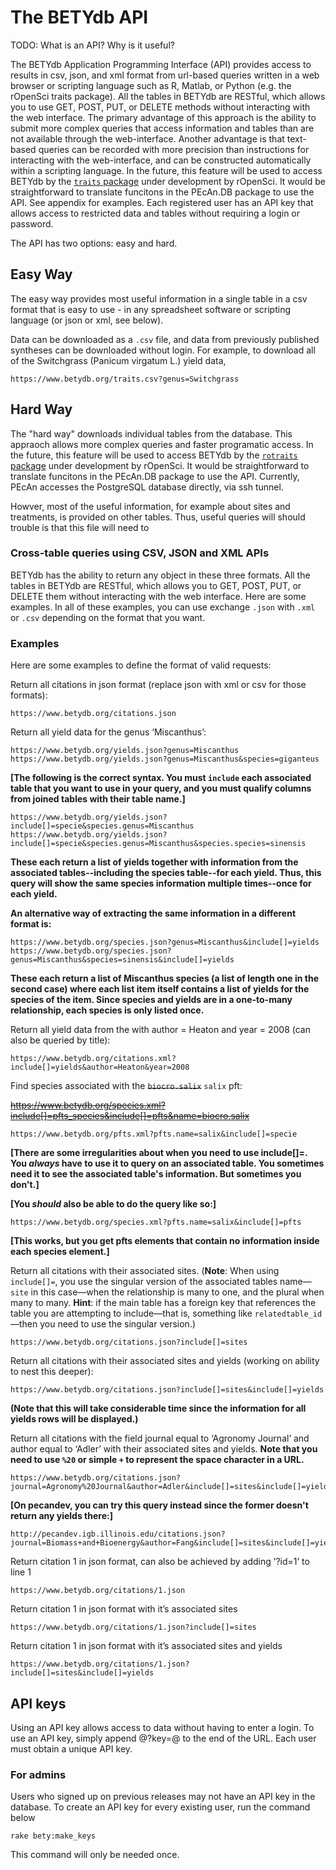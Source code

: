 # The BETYdb API

TODO: What is an API? Why is it useful?

The BETYdb Application Programming Interface (API) provides access to results in csv, json, and xml format from url-based queries written in a web browser or scripting language such as R, Matlab, or Python (e.g. the rOpenSci traits package). All the tables in BETYdb are RESTful, which allows you to use GET, POST, PUT, or DELETE methods without interacting with the web interface. The primary advantage of this approach is the ability to submit more complex queries that access information and tables than are not available through the web-interface. Another advantage is that text-based queries can be recorded with more precision than instructions for interacting with the web-interface, and can be constructed automatically within a scripting language. In the future, this feature will be used to access BETYdb by the [`traits` package](https://github.com/ropensci/traits/issues/3) under development by rOpenSci. It would be straightforward to translate funcitons in the PEcAn.DB package to use the API. See appendix for examples. Each registered user has an API key that allows access to restricted data and tables without requiring a login or password.
 

The API has two options: easy and hard. 

## Easy Way

The easy way provides most useful information in a single table in a csv format that is easy to use - in any spreadsheet software or scripting language (or json or xml, see below). 


Data can be downloaded as a `.csv` file, and data from previously published syntheses can be downloaded without login. For example, to download all of the Switchgrass (Panicum virgatum L.) yield data,

    https://www.betydb.org/traits.csv?genus=Switchgrass

## Hard Way 

The "hard way" downloads individual tables from the database. This appraoch allows more complex queries and faster programatic access. In the future, this feature will be used to access BETYdb by the [`rotraits` package](https://github.com/ropensci/rotraits/issues/3) under development by rOpenSci. It would be straightforward to translate funcitons in the PEcAn.DB package to use the API. Currently, PEcAn accesses the PostgreSQL database directly, via ssh tunnel. 

    
Howver, most of the useful information, for example about sites and treatments, is provided on other tables. Thus, useful queries will should  trouble is that this file will need to 

### Cross-table queries using CSV, JSON and XML APIs

BETYdb has the ability to return any object in these three formats. All the tables in BETYdb are RESTful, which allows you to GET, POST, PUT, or DELETE them without interacting with the web interface. Here are some examples. In all of these examples, you can use exchange `.json` with `.xml` or `.csv` depending on the format that you want.

### Examples

Here are some examples to define the  format of valid requests:

Return all citations in json format (replace json with xml or csv for those formats):

    https://www.betydb.org/citations.json

Return all yield data for the genus ‘Miscanthus’:
  
    https://www.betydb.org/yields.json?genus=Miscanthus
    https://www.betydb.org/yields.json?genus=Miscanthus&species=giganteus
    
**[The following is the correct syntax. You must `include` each associated table that you want to use in your query, and you must qualify columns from joined tables with their table name.]**

    https://www.betydb.org/yields.json?include[]=specie&species.genus=Miscanthus    
    https://www.betydb.org/yields.json?include[]=specie&species.genus=Miscanthus&species.species=sinensis
    
**These each return a list of yields together with information from the associated tables--including the species table--for each yield. Thus, this query will show the same species information multiple times--once for each yield.**

**An alternative way of extracting the same information in a different format is:**

    https://www.betydb.org/species.json?genus=Miscanthus&include[]=yields       
    https://www.betydb.org/species.json?genus=Miscanthus&species=sinensis&include[]=yields
    
**These each return a list of Miscanthus species (a list of length one in the second case) where each list item itself contains a list of yields for the species of the item. Since species and yields are in a one-to-many relationship, each species is only listed once.**

Return all yield data from the with author = Heaton and year = 2008 (can also be queried by title):

    https://www.betydb.org/citations.xml?include[]=yields&author=Heaton&year=2008

Find species associated with the ~~`biocro.salix`~~ `salix` pft:

~~https://www.betydb.org/species.xml?include[]=pfts_species&include[]=pfts&name=biocro.salix~~

    https://www.betydb.org/pfts.xml?pfts.name=salix&include[]=specie

**[There are some irregularities about when you need to use include[]=. You _always_ have to use it to query on an associated table. You sometimes need it to see the associated table's information. But sometimes you don't.]**

**[You _should_ also be able to do the query like so:]**  

    https://www.betydb.org/species.xml?pfts.name=salix&include[]=pfts
    
**[This works, but you get pfts elements that contain no information inside each species element.]**  


 Return all citations with their associated sites.  (**Note**: When using `include[]=`, you use the singular version of the associated tables name—`site` in this case—when the relationship is many to one, and the plural when many to many. **Hint**: if the main table has a foreign key that references the table you are attempting to include—that is, something like `relatedtable_id`—then you need to use the singular version.)  

    https://www.betydb.org/citations.json?include[]=sites 

Return all citations with their associated sites and yields (working on ability to nest this deeper):  

    https://www.betydb.org/citations.json?include[]=sites&include[]=yields
    
**(Note that this will take considerable time since the information for all yields rows will be displayed.)**

Return all citations with the field journal equal to ‘Agronomy Journal’ and author equal to ‘Adler’ with their associated sites and yields.  **Note that you need to use `%20` or simple `+` to represent the space character in a URL.** 

    https://www.betydb.org/citations.json?journal=Agronomy%20Journal&author=Adler&include[]=sites&include[]=yields
    
**[On pecandev, you can try this query instead since the former doesn't return any yields there:]**

    http://pecandev.igb.illinois.edu/citations.json?journal=Biomass+and+Bioenergy&author=Fang&include[]=sites&include[]=yields

Return citation 1 in json format, can also be achieved by adding ’?id=1’ to line 1  

    https://www.betydb.org/citations/1.json 

Return citation 1 in json format with it’s associated sites  

    https://www.betydb.org/citations/1.json?include[]=sites 

Return citation 1 in json format with it’s associated sites and yields 

    https://www.betydb.org/citations/1.json?include[]=sites&include[]=yields 

## API keys

Using an API key allows access to data without having to enter a login. To use an API key, simply append @?key=@ to the end of the URL. Each user must obtain a unique API key.

### For admins

Users who signed up on previous releases may not have an API key in the database. To create an API key for every existing user, run the command below

    rake bety:make_keys

This command will only be needed once.



